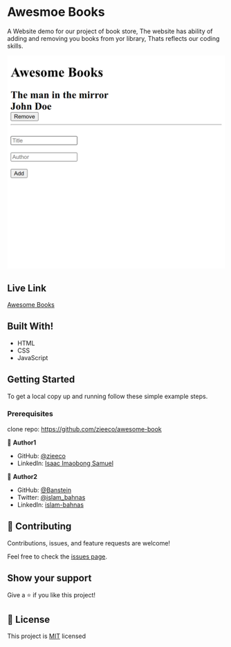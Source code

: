 # Awesmoe Books

A Website demo for our project of book store, The website has ability of adding and removing you books from yor library, Thats reflects our coding skills.

<p align="center">
  <img src="./awesome.png"/>
</p>

## Live Link

[Awesome Books](https://zieeco.github.io/awesome-book/)

## Built With!

- HTML
- CSS
- JavaScript

## Getting Started

To get a local copy up and running follow these simple example steps.

### Prerequisites

clone repo: https://github.com/zieeco/awesome-book

👤 **Author1**

- GitHub: [@zieeco](https://github.com/zieeco)
- LinkedIn: [Isaac Imaobong Samuel](https://www.linkedin.com/in/isaac-imaobong-samuel-a4849b1b8/)

👤 **Author2**

- GitHub: [@Banstein](https://github.com/Banstein)
- Twitter: [@islam_bahnas](https://twitter.com/islam_bahnas)
- LinkedIn: [islam-bahnas](www.linkedin.com/in/islam-bahnas)

## 🤝 Contributing

Contributions, issues, and feature requests are welcome!

Feel free to check the [issues page](../../issues/).

## Show your support

Give a ⭐️ if you like this project!

## 📝 License

This project is [MIT](./MIT.md) licensed